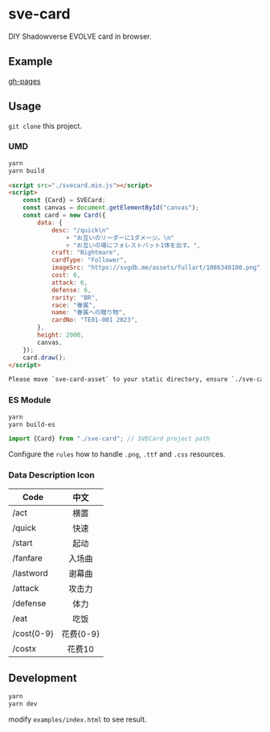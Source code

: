 # sve-card

DIY Shadowverse EVOLVE card in browser.

## Example

[gh-pages](https://haoxuan8.github.io/sve-card/)

## Usage

`git clone` this project.

### UMD

```bash
yarn
yarn build
```

```html
<script src="./svecard.min.js"></script>
<script>
    const {Card} = SVECard;
    const canvas = document.getElementById("canvas");
    const card = new Card({
        data: {
            desc: "/quick\n"
                + "お互いのリーダーに1ダメージ。\n"
                + "お互いの場にフォレストバット1体を出す。",
            craft: "Nightmare",
            cardType: "Follower",
            imageSrc: "https://svgdb.me/assets/fullart/1086340100.png",
            cost: 6,
            attack: 6,
            defense: 6,
            rarity: "BR",
            race: "眷属",
            name: "眷属への贈り物",
            cardNo: "TE01-001 2023",
        },
        height: 2000,
        canvas,
    });
    card.draw();
</script>

Please move `sve-card-asset` to your static directory, ensure `./sve-card-asset/***.png` can be accessed.
```

### ES Module

```bash
yarn
yarn build-es
```

```javascript
import {Card} from "./sve-card"; // SVECard project path
```

Configure the `rules` how to handle `.png`, `.ttf` and `.css` resources.

### Data Description Icon

| Code       |   中文    |
|------------|:-------:|
| /act       |   横置    |
| /quick     |   快速    |
| /start     |   起动    |
| /fanfare   |   入场曲   |
| /lastword  |   谢幕曲   |
| /attack    |   攻击力   |
| /defense   |   体力    |
| /eat |   吃饭    |
| /cost{0-9} | 花费{0-9} |  
| /costx|  花费10   |

## Development

```bash
yarn
yarn dev
```

modify `examples/index.html` to see result.
